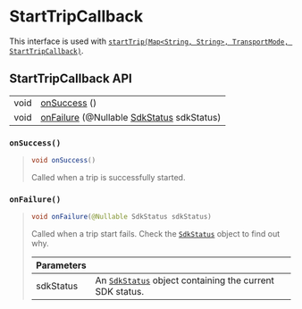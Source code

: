 # StartTripCallback

This interface is used with [`startTrip(Map<String, String>, TransportMode, StartTripCallback)`](../sentiance.md#starttrip).

## StartTripCallback API

|  |  |
| :--- | :--- |
| void | [onSuccess](starttripcallback.md#onsuccess) \(\) |
| void | [onFailure](starttripcallback.md#onfailure) \(@Nullable [SdkStatus](../sdkstatus/) sdkStatus\) |



### `onSuccess()`

> ```java
> void onSuccess()
> ```
>
> Called when a trip is successfully started.

### `onFailure()`

> ```java
> void onFailure(@Nullable SdkStatus sdkStatus)
> ```
>
> Called when a trip start fails. Check the [`SdkStatus`](../sdkstatus/) object to find out why.
>
> | Parameters |  |
> | :--- | :--- |
> | sdkStatus | An [`SdkStatus`](../sdkstatus/) object containing the current SDK status. |



